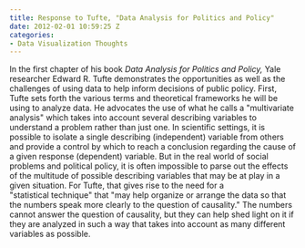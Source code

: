 ```yaml
---
title: Response to Tufte, "Data Analysis for Politics and Policy"
date: 2012-02-01 10:59:25 Z
categories:
- Data Visualization Thoughts
---
```


<p>In the first chapter of his book <em>Data Analysis for Politics and Policy, </em>Yale researcher Edward R. Tufte demonstrates the opportunities as well as the challenges of using data to help inform decisions of public policy. First, Tufte sets forth the various terms and theoretical frameworks he will be using to analyze data. He advocates the use of what he calls a "multivariate analysis" which takes into account several describing variables to understand a problem rather than just one. In scientific settings, it is possible to isolate a single describing (independent) variable from others and provide a control by which to reach a conclusion regarding the cause of a given response (dependent) variable. But in the real world of social problems and political policy, it is often impossible to parse out the effects of the multitude of possible describing variables that may be at play in a given situation. For Tufte, that gives rise to the need for a "statistical technique" that "may help organize or arrange the data so that the numbers speak more clearly to the question of causality." The numbers cannot answer the question of causality, but they can help shed light on it if they are analyzed in such a way that takes into account as many different variables as possible.</p>
<p>&nbsp;</p>
